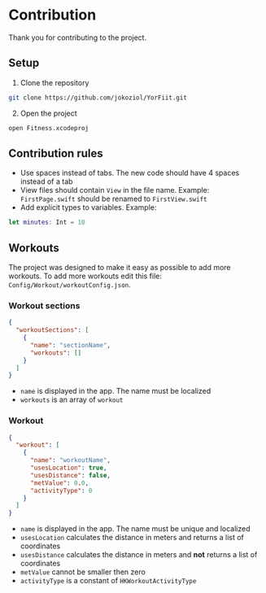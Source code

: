 # Contribution

Thank you for contributing to the project.

## Setup

1. Clone the repository

```bash
git clone https://github.com/jokoziol/YorFiit.git
```

2. Open the project

```bash
open Fitness.xcodeproj
```

## Contribution rules

- Use spaces instead of tabs. The new code should have 4 spaces instead of a tab
- View files should contain `View` in the file name. Example:
  `FirstPage.swift` should be renamed to `FirstView.swift`
- Add explicit types to variables. Example:

```swift
let minutes: Int = 10
```

## Workouts

The project was designed to make it easy as possible to add more workouts. To add more workouts edit this
file: `Config/Workout/workoutConfig.json`.

### Workout sections

```json
{
  "workoutSections": [
    {
      "name": "sectionName",
      "workouts": []
    }
  ]
}
```

- `name` is displayed in the app. The name must be localized
- `workouts` is an array of `workout`

### Workout

```json
{
  "workout": [
    {
      "name": "workoutName",
      "usesLocation": true,
      "usesDistance": false,
      "metValue": 0.0,
      "activityType": 0
    }
  ]
}
```

- `name` is displayed in the app. The name must be unique and localized
- `usesLocation` calculates the distance in meters and returns a list of coordinates
- `usesDistance` calculates the distance in meters and **not** returns a list of coordinates
- `metValue` cannot be smaller then zero
- `activityType` is a constant of `HKWorkoutActivityType`
